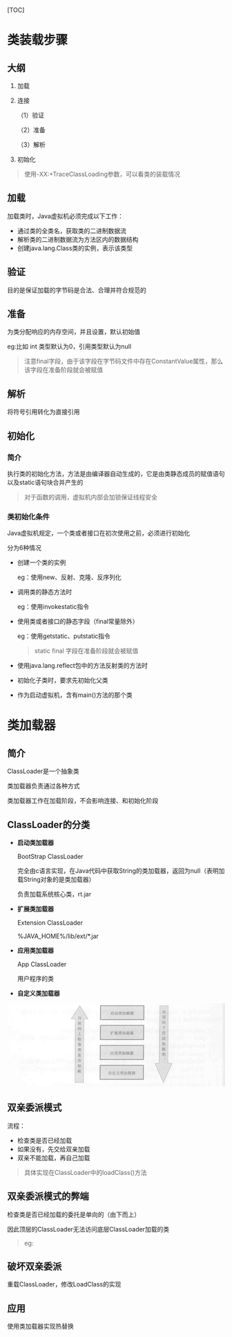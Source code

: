 [TOC]



# 类装载步骤

## 大纲

1. 加载

2. 连接

   （1）验证

   （2）准备

   （3）解析

3. 初始化

> 使用-XX:+TraceClassLoading参数，可以看类的装载情况



## 加载

加载类时，Java虚拟机必须完成以下工作：

- 通过类的全类名，获取类的二进制数据流
- 解析类的二进制数据流为方法区内的数据结构
- 创建java.lang.Class类的实例，表示该类型



## 验证

目的是保证加载的字节码是合法、合理并符合规范的



## 准备

为类分配响应的内存空间，并且设置，默认初始值

eg:比如 int 类型默认为0，引用类型默认为null

> 注意final字段，由于该字段在字节码文件中存在ConstantValue属性，那么该字段在准备阶段就会被赋值



## 解析

将符号引用转化为直接引用



## 初始化

### 简介

执行类的初始化方法<cint>，方法<cint>是由编译器自动生成的，它是由类静态成员的赋值语句以及static语句块合并产生的

> 对于<cint>函数的调用，虚拟机内部会加锁保证线程安全



### 类初始化条件

Java虚拟机规定，一个类或者接口在初次使用之前，必须进行初始化

分为6种情况

- 创建一个类的实例

  eg：使用new、反射、克隆、反序列化

- 调用类的静态方法时

  eg：使用invokestatic指令

- 使用类或者接口的静态字段（final常量除外）

  eg：使用getstatic、putstatic指令

  > static final 字段在准备阶段就会被赋值

- 使用java.lang.reflect包中的方法反射类的方法时

- 初始化子类时，要求先初始化父类

- 作为启动虚拟机，含有main()方法的那个类





# 类加载器

## 简介

ClassLoader是一个抽象类

类加载器负责通过各种方式

类加载器工作在加载阶段，不会影响连接、和初始化阶段



## ClassLoader的分类

- **启动类加载器**

  BootStrap ClassLoader

  完全由c语言实现，在Java代码中获取String的类加载器，返回为null（表明加载String对象的是类加载器）

  负责加载系统核心类，rt.jar

- **扩展类加载器**

  Extension ClassLoader

  %JAVA_HOME%/lib/ext/*.jar

- **应用类加载器**

  App ClassLoader

  用户程序的类

- **自定义类加载器**

![1568686663332](image/类加载器层次结构.png)



## 双亲委派模式

流程：

- 检查类是否已经加载
- 如果没有，先交给双亲加载
- 双亲不能加载，再自己加载

> 具体实现在ClassLoader中的loadClass()方法





## 双亲委派模式的弊端

检查类是否已经加载的委托是单向的（由下而上）

因此顶层的ClassLoader无法访问底层ClassLoader加载的类

> eg:



## 破坏双亲委派

重载ClassLoader，修改LoadClass的实现



## 应用

使用类加载器实现热替换

